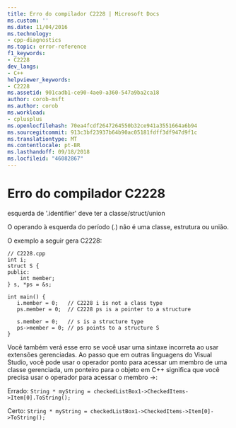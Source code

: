 ```yaml
---
title: Erro do compilador C2228 | Microsoft Docs
ms.custom: ''
ms.date: 11/04/2016
ms.technology:
- cpp-diagnostics
ms.topic: error-reference
f1_keywords:
- C2228
dev_langs:
- C++
helpviewer_keywords:
- C2228
ms.assetid: 901cadb1-ce90-4ae0-a360-547a9ba2ca18
author: corob-msft
ms.author: corob
ms.workload:
- cplusplus
ms.openlocfilehash: 70ea4fcdf2647264550b32ce941a3551664a6b94
ms.sourcegitcommit: 913c3bf23937b64b90ac05181fdff3df947d9f1c
ms.translationtype: MT
ms.contentlocale: pt-BR
ms.lasthandoff: 09/18/2018
ms.locfileid: "46082867"
---
```

# <a name="compiler-error-c2228"></a>Erro do compilador C2228

esquerda de '.identifier' deve ter a classe/struct/union

O operando à esquerda do período (.) não é uma classe, estrutura ou união.

O exemplo a seguir gera C2228:

```
// C2228.cpp
int i;
struct S {
public:
    int member;
} s, *ps = &s;

int main() {
   i.member = 0;   // C2228 i is not a class type
   ps.member = 0;  // C2228 ps is a pointer to a structure

   s.member = 0;   // s is a structure type
   ps->member = 0; // ps points to a structure S
}
```

Você também verá esse erro se você usar uma sintaxe incorreta ao usar extensões gerenciadas. Ao passo que em outras linguagens do Visual Studio, você pode usar o operador ponto para acessar um membro de uma classe gerenciada, um ponteiro para o objeto em C++ significa que você precisa usar o operador para acessar o membro ->:

Errado: `String * myString = checkedListBox1->CheckedItems->Item[0].ToString();`

Certo: `String * myString = checkedListBox1->CheckedItems->Item[0]->ToString();`